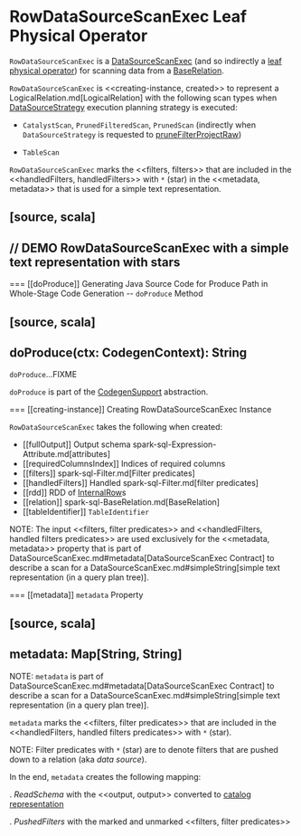 # RowDataSourceScanExec Leaf Physical Operator

`RowDataSourceScanExec` is a [DataSourceScanExec](DataSourceScanExec.md) (and so indirectly a [leaf physical operator](LeafExecNode.md)) for scanning data from a [BaseRelation](#relation).

`RowDataSourceScanExec` is <<creating-instance, created>> to represent a LogicalRelation.md[LogicalRelation] with the following scan types when [DataSourceStrategy](../execution-planning-strategies/DataSourceStrategy.md) execution planning strategy is executed:

* `CatalystScan`, `PrunedFilteredScan`, `PrunedScan` (indirectly when `DataSourceStrategy` is requested to [pruneFilterProjectRaw](../execution-planning-strategies/DataSourceStrategy.md#pruneFilterProjectRaw))

* `TableScan`

`RowDataSourceScanExec` marks the <<filters, filters>> that are included in the <<handledFilters, handledFilters>> with `*` (star) in the <<metadata, metadata>> that is used for a simple text representation.

[source, scala]
----
// DEMO RowDataSourceScanExec with a simple text representation with stars
----

=== [[doProduce]] Generating Java Source Code for Produce Path in Whole-Stage Code Generation -- `doProduce` Method

[source, scala]
----
doProduce(ctx: CodegenContext): String
----

`doProduce`...FIXME

`doProduce` is part of the [CodegenSupport](CodegenSupport.md#doProduce) abstraction.

=== [[creating-instance]] Creating RowDataSourceScanExec Instance

`RowDataSourceScanExec` takes the following when created:

* [[fullOutput]] Output schema spark-sql-Expression-Attribute.md[attributes]
* [[requiredColumnsIndex]] Indices of required columns
* [[filters]] spark-sql-Filter.md[Filter predicates]
* [[handledFilters]] Handled spark-sql-Filter.md[filter predicates]
* [[rdd]] RDD of [InternalRow](../InternalRow.md)s
* [[relation]] spark-sql-BaseRelation.md[BaseRelation]
* [[tableIdentifier]] `TableIdentifier`

NOTE: The input <<filters, filter predicates>> and <<handledFilters, handled filters predicates>> are used exclusively for the <<metadata, metadata>> property that is part of DataSourceScanExec.md#metadata[DataSourceScanExec Contract] to describe a scan for a DataSourceScanExec.md#simpleString[simple text representation (in a query plan tree)].

=== [[metadata]] `metadata` Property

[source, scala]
----
metadata: Map[String, String]
----

NOTE: `metadata` is part of DataSourceScanExec.md#metadata[DataSourceScanExec Contract] to describe a scan for a DataSourceScanExec.md#simpleString[simple text representation (in a query plan tree)].

`metadata` marks the <<filters, filter predicates>> that are included in the <<handledFilters, handled filters predicates>> with `*` (star).

NOTE: Filter predicates with `*` (star) are to denote filters that are pushed down to a relation (aka _data source_).

In the end, `metadata` creates the following mapping:

. *ReadSchema* with the <<output, output>> converted to [catalog representation](../StructType.md#catalogString)

. *PushedFilters* with the marked and unmarked <<filters, filter predicates>>

